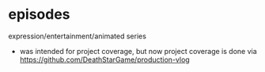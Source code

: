 # episodes
expression/entertainment/animated series

- was intended for project coverage, but now project coverage is done via https://github.com/DeathStarGame/production-vlog
